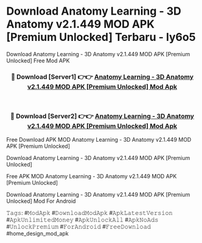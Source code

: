 # Download Anatomy Learning - 3D Anatomy v2.1.449 MOD APK [Premium Unlocked] Terbaru - ly6o5
Download Anatomy Learning - 3D Anatomy v2.1.449 MOD APK [Premium Unlocked] Free Mod APK

<div align="center">
<h3>🔴 Download [Server1] 👉👉 <a href="https://apk-comot.site?title=Anatomy_Learning_-_3D_Anatomy_v2.1.449_MOD_APK_[Premium_Unlocked]">Anatomy Learning - 3D Anatomy v2.1.449 MOD APK [Premium Unlocked] Mod Apk</a></h3><br>

<h3>🔴 Download [Server2] 👉👉 <a href="https://apk-comot.site?title=Anatomy_Learning_-_3D_Anatomy_v2.1.449_MOD_APK_[Premium_Unlocked]">Anatomy Learning - 3D Anatomy v2.1.449 MOD APK [Premium Unlocked] Mod Apk</a></h3>
</div>


Free Download APK MOD Anatomy Learning - 3D Anatomy v2.1.449 MOD APK [Premium Unlocked]

Download Anatomy Learning - 3D Anatomy v2.1.449 MOD APK [Premium Unlocked] 

Free APK MOD Anatomy Learning - 3D Anatomy v2.1.449 MOD APK [Premium Unlocked] 

Download Anatomy Learning - 3D Anatomy v2.1.449 MOD APK [Premium Unlocked] Mod For Android

𝚃𝚊𝚐𝚜: #𝙼𝚘𝚍𝙰𝚙𝚔 #𝙳𝚘𝚠𝚗𝚕𝚘𝚊𝚍𝙼𝚘𝚍𝙰𝚙𝚔 #𝙰𝚙𝚔𝙻𝚊𝚝𝚎𝚜𝚝𝚅𝚎𝚛𝚜𝚒𝚘𝚗 #𝙰𝚙𝚔𝚄𝚗𝚕𝚒𝚖𝚒𝚝𝚎𝚍𝙼𝚘𝚗𝚎𝚢 #𝙰𝚙𝚔𝚄𝚗𝚕𝚘𝚌𝚔𝙰𝚕𝚕 #𝙰𝚙𝚔𝙽𝚘𝙰𝚍𝚜 #𝚄𝚗𝚕𝚘𝚌𝚔𝙿𝚛𝚎𝚖𝚒𝚞𝚖 #𝙵𝚘𝚛𝙰𝚗𝚍𝚛𝚘𝚒𝚍 #𝙵𝚛𝚎𝚎𝙳𝚘𝚠𝚗𝚕𝚘𝚊𝚍 #home_design_mod_apk